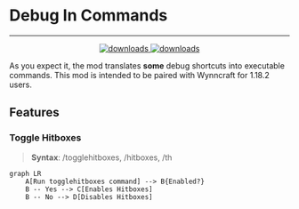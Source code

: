 # Debug In Commands

***
<p align="center">
<a href="https://github.com/coldfleris/DebugInCommands/releases" target="_blank">
    <img alt="downloads" src="https://img.shields.io/badge/release-v0.0.1--beta1-informational" />
  </a>
<a href="https://github.com/coldfleris/DebugInCommands/blob/main/LICENSE" target="_blank">
    <img alt="downloads" src="https://img.shields.io/github/license/coldfleris/DebugInCommands" />
  </a>
</p>
As you expect it, the mod translates <b>some</b> debug shortcuts into executable commands. 
This mod is intended to be paired with Wynncraft for 1.18.2 users.

<h2>Features</h2>
<h3>Toggle Hitboxes</h3>

><b>Syntax</b>: /togglehitboxes, /hitboxes, /th
```mermaid
graph LR
    A[Run togglehitboxes command] --> B{Enabled?}
    B -- Yes --> C[Enables Hitboxes]
    B -- No --> D[Disables Hitboxes]
```

